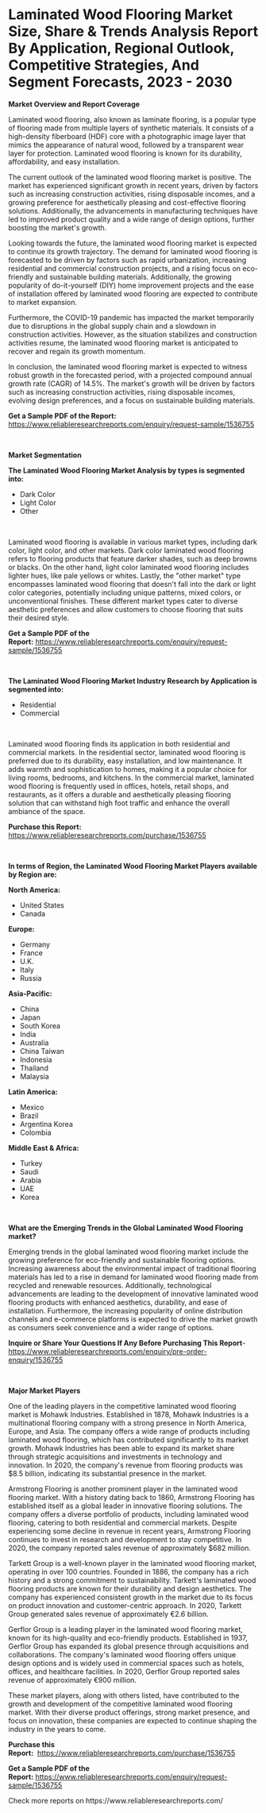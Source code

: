 <p><h1>Laminated Wood Flooring Market Size, Share & Trends Analysis Report By Application, Regional Outlook, Competitive Strategies, And Segment Forecasts, 2023 - 2030</h1></p><p><strong>Market Overview and Report Coverage</strong></p>
<p><p>Laminated wood flooring, also known as laminate flooring, is a popular type of flooring made from multiple layers of synthetic materials. It consists of a high-density fiberboard (HDF) core with a photographic image layer that mimics the appearance of natural wood, followed by a transparent wear layer for protection. Laminated wood flooring is known for its durability, affordability, and easy installation.</p><p>The current outlook of the laminated wood flooring market is positive. The market has experienced significant growth in recent years, driven by factors such as increasing construction activities, rising disposable incomes, and a growing preference for aesthetically pleasing and cost-effective flooring solutions. Additionally, the advancements in manufacturing techniques have led to improved product quality and a wide range of design options, further boosting the market's growth.</p><p>Looking towards the future, the laminated wood flooring market is expected to continue its growth trajectory. The demand for laminated wood flooring is forecasted to be driven by factors such as rapid urbanization, increasing residential and commercial construction projects, and a rising focus on eco-friendly and sustainable building materials. Additionally, the growing popularity of do-it-yourself (DIY) home improvement projects and the ease of installation offered by laminated wood flooring are expected to contribute to market expansion.</p><p>Furthermore, the COVID-19 pandemic has impacted the market temporarily due to disruptions in the global supply chain and a slowdown in construction activities. However, as the situation stabilizes and construction activities resume, the laminated wood flooring market is anticipated to recover and regain its growth momentum.</p><p>In conclusion, the laminated wood flooring market is expected to witness robust growth in the forecasted period, with a projected compound annual growth rate (CAGR) of 14.5%. The market's growth will be driven by factors such as increasing construction activities, rising disposable incomes, evolving design preferences, and a focus on sustainable building materials.</p></p>
<p><strong>Get a Sample PDF of the Report:</strong> <a href="https://www.reliableresearchreports.com/enquiry/request-sample/1536755">https://www.reliableresearchreports.com/enquiry/request-sample/1536755</a></p>
<p>&nbsp;</p>
<p><strong>Market Segmentation</strong></p>
<p><strong>The Laminated Wood Flooring Market Analysis by types is segmented into:</strong></p>
<p><ul><li>Dark Color</li><li>Light Color</li><li>Other</li></ul></p>
<p>&nbsp;</p>
<p><p>Laminated wood flooring is available in various market types, including dark color, light color, and other markets. Dark color laminated wood flooring refers to flooring products that feature darker shades, such as deep browns or blacks. On the other hand, light color laminated wood flooring includes lighter hues, like pale yellows or whites. Lastly, the "other market" type encompasses laminated wood flooring that doesn't fall into the dark or light color categories, potentially including unique patterns, mixed colors, or unconventional finishes. These different market types cater to diverse aesthetic preferences and allow customers to choose flooring that suits their desired style.</p></p>
<p><strong>Get a Sample PDF of the Report:</strong>&nbsp;<a href="https://www.reliableresearchreports.com/enquiry/request-sample/1536755">https://www.reliableresearchreports.com/enquiry/request-sample/1536755</a></p>
<p>&nbsp;</p>
<p><strong>The Laminated Wood Flooring Market Industry Research by Application is segmented into:</strong></p>
<p><ul><li>Residential</li><li>Commercial</li></ul></p>
<p>&nbsp;</p>
<p><p>Laminated wood flooring finds its application in both residential and commercial markets. In the residential sector, laminated wood flooring is preferred due to its durability, easy installation, and low maintenance. It adds warmth and sophistication to homes, making it a popular choice for living rooms, bedrooms, and kitchens. In the commercial market, laminated wood flooring is frequently used in offices, hotels, retail shops, and restaurants, as it offers a durable and aesthetically pleasing flooring solution that can withstand high foot traffic and enhance the overall ambiance of the space.</p></p>
<p><strong>Purchase this Report:</strong>&nbsp; <a href="https://www.reliableresearchreports.com/purchase/1536755">https://www.reliableresearchreports.com/purchase/1536755</a></p>
<p>&nbsp;</p>
<p><strong>In terms of Region, the Laminated Wood Flooring Market Players available by Region are:</strong></p>
<p>
    <p> <strong> North America: </strong>
        <ul>
            <li>United States</li>
            <li>Canada</li>
        </ul>
        </p> 
    <p> <strong> Europe: </strong>
        <ul>
            <li>Germany</li>
            <li>France</li>
            <li>U.K.</li>
            <li>Italy</li>
            <li>Russia</li>
        </ul>
        </p> 
    <p> <strong> Asia-Pacific: </strong>
        <ul>
            <li>China</li>
            <li>Japan</li>
            <li>South Korea</li>
            <li>India</li>
            <li>Australia</li>
            <li>China Taiwan</li>
            <li>Indonesia</li>
            <li>Thailand</li>
            <li>Malaysia</li>
        </ul>
        </p> 
    <p> <strong> Latin America: </strong>
        <ul>
            <li>Mexico</li>
            <li>Brazil</li>
            <li>Argentina Korea</li>
            <li>Colombia</li>
        </ul>
        </p> 
    <p> <strong> Middle East & Africa: </strong>
        <ul>
            <li>Turkey</li>
            <li>Saudi</li>
            <li>Arabia</li>
            <li>UAE</li>
            <li>Korea</li>
        </ul>
    </p>
    </p>
<p>&nbsp;</p>
<p><strong>What are the Emerging Trends in the Global Laminated Wood Flooring market?</strong></p>
<p><p>Emerging trends in the global laminated wood flooring market include the growing preference for eco-friendly and sustainable flooring options. Increasing awareness about the environmental impact of traditional flooring materials has led to a rise in demand for laminated wood flooring made from recycled and renewable resources. Additionally, technological advancements are leading to the development of innovative laminated wood flooring products with enhanced aesthetics, durability, and ease of installation. Furthermore, the increasing popularity of online distribution channels and e-commerce platforms is expected to drive the market growth as consumers seek convenience and a wider range of options.</p></p>
<p><strong>Inquire or Share Your Questions If Any Before Purchasing This Report</strong>- <a href="https://www.reliableresearchreports.com/enquiry/pre-order-enquiry/1536755">https://www.reliableresearchreports.com/enquiry/pre-order-enquiry/1536755</a></p>
<p>&nbsp;</p>
<p><strong>Major Market Players</strong></p>
<p><p>One of the leading players in the competitive laminated wood flooring market is Mohawk Industries. Established in 1878, Mohawk Industries is a multinational flooring company with a strong presence in North America, Europe, and Asia. The company offers a wide range of products including laminated wood flooring, which has contributed significantly to its market growth. Mohawk Industries has been able to expand its market share through strategic acquisitions and investments in technology and innovation. In 2020, the company's revenue from flooring products was $8.5 billion, indicating its substantial presence in the market.</p><p>Armstrong Flooring is another prominent player in the laminated wood flooring market. With a history dating back to 1860, Armstrong Flooring has established itself as a global leader in innovative flooring solutions. The company offers a diverse portfolio of products, including laminated wood flooring, catering to both residential and commercial markets. Despite experiencing some decline in revenue in recent years, Armstrong Flooring continues to invest in research and development to stay competitive. In 2020, the company reported sales revenue of approximately $682 million.</p><p>Tarkett Group is a well-known player in the laminated wood flooring market, operating in over 100 countries. Founded in 1886, the company has a rich history and a strong commitment to sustainability. Tarkett's laminated wood flooring products are known for their durability and design aesthetics. The company has experienced consistent growth in the market due to its focus on product innovation and customer-centric approach. In 2020, Tarkett Group generated sales revenue of approximately €2.6 billion.</p><p>Gerflor Group is a leading player in the laminated wood flooring market, known for its high-quality and eco-friendly products. Established in 1937, Gerflor Group has expanded its global presence through acquisitions and collaborations. The company's laminated wood flooring offers unique design options and is widely used in commercial spaces such as hotels, offices, and healthcare facilities. In 2020, Gerflor Group reported sales revenue of approximately €900 million.</p><p>These market players, along with others listed, have contributed to the growth and development of the competitive laminated wood flooring market. With their diverse product offerings, strong market presence, and focus on innovation, these companies are expected to continue shaping the industry in the years to come.</p></p>
<p><strong>Purchase this Report:</strong>&nbsp;&nbsp;<a href="https://www.reliableresearchreports.com/purchase/1536755">https://www.reliableresearchreports.com/purchase/1536755</a></p>
<p></p>
<p><strong>Get a Sample PDF of the Report:</strong>&nbsp;<a href="https://www.reliableresearchreports.com/enquiry/request-sample/1536755">https://www.reliableresearchreports.com/enquiry/request-sample/1536755</a></p>
<p>Check more reports on https://www.reliableresearchreports.com/</p>